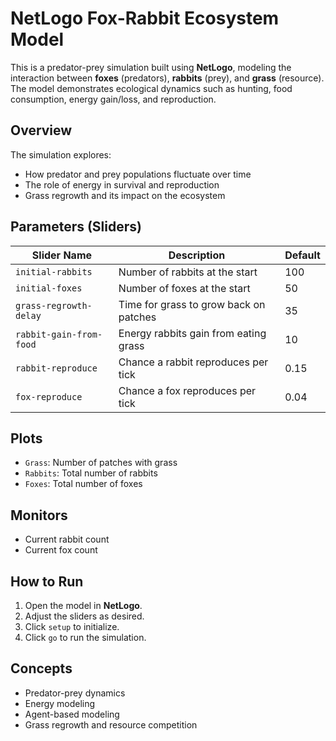 # NetLogo Fox-Rabbit Ecosystem Model

This is a predator-prey simulation built using **NetLogo**, modeling the interaction between **foxes** (predators), **rabbits** (prey), and **grass** (resource). The model demonstrates ecological dynamics such as hunting, food consumption, energy gain/loss, and reproduction.

## Overview

The simulation explores:
- How predator and prey populations fluctuate over time
- The role of energy in survival and reproduction
- Grass regrowth and its impact on the ecosystem

## Parameters (Sliders)

| Slider Name              | Description                                 | Default |
|--------------------------|---------------------------------------------|---------|
| `initial-rabbits`        | Number of rabbits at the start              | 100     |
| `initial-foxes`          | Number of foxes at the start                | 50      |
| `grass-regrowth-delay`   | Time for grass to grow back on patches      | 35      |
| `rabbit-gain-from-food`  | Energy rabbits gain from eating grass       | 10      |
| `rabbit-reproduce`       | Chance a rabbit reproduces per tick         | 0.15    |
| `fox-reproduce`          | Chance a fox reproduces per tick            | 0.04    |

## Plots

- `Grass`: Number of patches with grass
- `Rabbits`: Total number of rabbits
- `Foxes`: Total number of foxes

## Monitors

- Current rabbit count
- Current fox count

## How to Run

1. Open the model in **NetLogo**.
2. Adjust the sliders as desired.
3. Click `setup` to initialize.
4. Click `go` to run the simulation.

## Concepts

- Predator-prey dynamics
- Energy modeling
- Agent-based modeling
- Grass regrowth and resource competition
